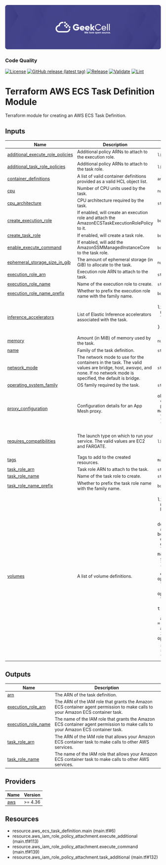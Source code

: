 <!-- BEGIN_TF_DOCS -->
[![Geek Cell GmbH](https://raw.githubusercontent.com/geekcell/.github/main/geekcell-github-banner.png)](https://www.geekcell.io/)

### Code Quality
[![License](https://img.shields.io/github/license/geekcell/terraform-aws-ecs-task-definition)](https://github.com/geekcell/terraform-aws-ecs-task-definition/blob/master/LICENSE)
[![GitHub release (latest tag)](https://img.shields.io/github/v/release/geekcell/terraform-aws-ecs-task-definition?logo=github&sort=semver)](https://github.com/geekcell/terraform-aws-ecs-task-definition/releases)
[![Release](https://github.com/geekcell/terraform-aws-ecs-task-definition/actions/workflows/release.yaml/badge.svg)](https://github.com/geekcell/terraform-aws-ecs-task-definition/actions/workflows/release.yaml)
[![Validate](https://github.com/geekcell/terraform-aws-ecs-task-definition/actions/workflows/validate.yaml/badge.svg)](https://github.com/geekcell/terraform-aws-ecs-task-definition/actions/workflows/validate.yaml)
[![Lint](https://github.com/geekcell/terraform-aws-ecs-task-definition/actions/workflows/linter.yaml/badge.svg)](https://github.com/geekcell/terraform-aws-ecs-task-definition/actions/workflows/linter.yaml)

<!--
Comment in if Bridgecrew is configured

### Security
[![Infrastructure Tests](https://www.bridgecrew.cloud/badges/github/geekcell/terraform-aws-ecs-task-definition/general)](https://www.bridgecrew.cloud/link/badge?vcs=github&fullRepo=geekcell%2Fterraform-aws-ecs-task-definition&benchmark=INFRASTRUCTURE+SECURITY)

#### Cloud
[![Infrastructure Tests](https://www.bridgecrew.cloud/badges/github/geekcell/terraform-aws-ecs-task-definition/cis_aws)](https://www.bridgecrew.cloud/link/badge?vcs=github&fullRepo=geekcell%2Fterraform-aws-ecs-task-definition&benchmark=CIS+AWS+V1.2)
[![Infrastructure Tests](https://www.bridgecrew.cloud/badges/github/geekcell/terraform-aws-ecs-task-definition/cis_aws_13)](https://www.bridgecrew.cloud/link/badge?vcs=github&fullRepo=geekcell%2Fterraform-aws-ecs-task-definition&benchmark=CIS+AWS+V1.3)
[![Infrastructure Tests](https://www.bridgecrew.cloud/badges/github/geekcell/terraform-aws-ecs-task-definition/cis_azure)](https://www.bridgecrew.cloud/link/badge?vcs=github&fullRepo=geekcell%2Fterraform-aws-ecs-task-definition&benchmark=CIS+AZURE+V1.1)
[![Infrastructure Tests](https://www.bridgecrew.cloud/badges/github/geekcell/terraform-aws-ecs-task-definition/cis_azure_13)](https://www.bridgecrew.cloud/link/badge?vcs=github&fullRepo=geekcell%2Fterraform-aws-ecs-task-definition&benchmark=CIS+AZURE+V1.3)
[![Infrastructure Tests](https://www.bridgecrew.cloud/badges/github/geekcell/terraform-aws-ecs-task-definition/cis_gcp)](https://www.bridgecrew.cloud/link/badge?vcs=github&fullRepo=geekcell%2Fterraform-aws-ecs-task-definition&benchmark=CIS+GCP+V1.1)

##### Container
[![Infrastructure Tests](https://www.bridgecrew.cloud/badges/github/geekcell/terraform-aws-ecs-task-definition/cis_kubernetes_16)](https://www.bridgecrew.cloud/link/badge?vcs=github&fullRepo=geekcell%2Fterraform-aws-ecs-task-definition&benchmark=CIS+KUBERNETES+V1.6)
[![Infrastructure Tests](https://www.bridgecrew.cloud/badges/github/geekcell/terraform-aws-ecs-task-definition/cis_eks_11)](https://www.bridgecrew.cloud/link/badge?vcs=github&fullRepo=geekcell%2Fterraform-aws-ecs-task-definition&benchmark=CIS+EKS+V1.1)
[![Infrastructure Tests](https://www.bridgecrew.cloud/badges/github/geekcell/terraform-aws-ecs-task-definition/cis_gke_11)](https://www.bridgecrew.cloud/link/badge?vcs=github&fullRepo=geekcell%2Fterraform-aws-ecs-task-definition&benchmark=CIS+GKE+V1.1)
[![Infrastructure Tests](https://www.bridgecrew.cloud/badges/github/geekcell/terraform-aws-ecs-task-definition/cis_kubernetes)](https://www.bridgecrew.cloud/link/badge?vcs=github&fullRepo=geekcell%2Fterraform-aws-ecs-task-definition&benchmark=CIS+KUBERNETES+V1.5)

#### Data protection
[![Infrastructure Tests](https://www.bridgecrew.cloud/badges/github/geekcell/terraform-aws-ecs-task-definition/soc2)](https://www.bridgecrew.cloud/link/badge?vcs=github&fullRepo=geekcell%2Fterraform-aws-ecs-task-definition&benchmark=SOC2)
[![Infrastructure Tests](https://www.bridgecrew.cloud/badges/github/geekcell/terraform-aws-ecs-task-definition/pci)](https://www.bridgecrew.cloud/link/badge?vcs=github&fullRepo=geekcell%2Fterraform-aws-ecs-task-definition&benchmark=PCI-DSS+V3.2)
[![Infrastructure Tests](https://www.bridgecrew.cloud/badges/github/geekcell/terraform-aws-ecs-task-definition/pci_dss_v321)](https://www.bridgecrew.cloud/link/badge?vcs=github&fullRepo=geekcell%2Fterraform-aws-ecs-task-definition&benchmark=PCI-DSS+V3.2.1)
[![Infrastructure Tests](https://www.bridgecrew.cloud/badges/github/geekcell/terraform-aws-ecs-task-definition/iso)](https://www.bridgecrew.cloud/link/badge?vcs=github&fullRepo=geekcell%2Fterraform-aws-ecs-task-definition&benchmark=ISO27001)
[![Infrastructure Tests](https://www.bridgecrew.cloud/badges/github/geekcell/terraform-aws-ecs-task-definition/nist)](https://www.bridgecrew.cloud/link/badge?vcs=github&fullRepo=geekcell%2Fterraform-aws-ecs-task-definition&benchmark=NIST-800-53)
[![Infrastructure Tests](https://www.bridgecrew.cloud/badges/github/geekcell/terraform-aws-ecs-task-definition/hipaa)](https://www.bridgecrew.cloud/link/badge?vcs=github&fullRepo=geekcell%2Fterraform-aws-ecs-task-definition&benchmark=HIPAA)
[![Infrastructure Tests](https://www.bridgecrew.cloud/badges/github/geekcell/terraform-aws-ecs-task-definition/fedramp_moderate)](https://www.bridgecrew.cloud/link/badge?vcs=github&fullRepo=geekcell%2Fterraform-aws-ecs-task-definition&benchmark=FEDRAMP+%28MODERATE%29)

-->

# Terraform AWS ECS Task Definition Module

Terraform module for creating an AWS ECS Task Definition.

## Inputs

| Name | Description | Type | Default | Required |
|------|-------------|------|---------|:--------:|
| <a name="input_additional_execute_role_policies"></a> [additional\_execute\_role\_policies](#input\_additional\_execute\_role\_policies) | Additional policy ARNs to attach to the execution role. | `list(string)` | `[]` | no |
| <a name="input_additional_task_role_policies"></a> [additional\_task\_role\_policies](#input\_additional\_task\_role\_policies) | Additional policy ARNs to attach to the task role. | `list(string)` | `[]` | no |
| <a name="input_container_definitions"></a> [container\_definitions](#input\_container\_definitions) | A list of valid container definitions provided as a valid HCL object list. | `any` | n/a | yes |
| <a name="input_cpu"></a> [cpu](#input\_cpu) | Number of CPU units used by the task. | `number` | `1024` | no |
| <a name="input_cpu_architecture"></a> [cpu\_architecture](#input\_cpu\_architecture) | CPU architecture required by the task. | `string` | `"X86_64"` | no |
| <a name="input_create_execution_role"></a> [create\_execution\_role](#input\_create\_execution\_role) | If enabled, will create an execution role and attach the AmazonECSTaskExecutionRolePolicy to it. | `bool` | `true` | no |
| <a name="input_create_task_role"></a> [create\_task\_role](#input\_create\_task\_role) | If enabled, will create a task role. | `bool` | `true` | no |
| <a name="input_enable_execute_command"></a> [enable\_execute\_command](#input\_enable\_execute\_command) | If enabled, will add the AmazonSSMManagedInstanceCore to the task role. | `bool` | `true` | no |
| <a name="input_ephemeral_storage_size_in_gib"></a> [ephemeral\_storage\_size\_in\_gib](#input\_ephemeral\_storage\_size\_in\_gib) | The amount of ephemeral storage (in GiB) to allocate to the task. | `number` | `20` | no |
| <a name="input_execution_role_arn"></a> [execution\_role\_arn](#input\_execution\_role\_arn) | Execution role ARN to attach to the task. | `string` | `null` | no |
| <a name="input_execution_role_name"></a> [execution\_role\_name](#input\_execution\_role\_name) | Name of the execution role to create. | `string` | `null` | no |
| <a name="input_execution_role_name_prefix"></a> [execution\_role\_name\_prefix](#input\_execution\_role\_name\_prefix) | Whether to prefix the execution role name with the family name. | `bool` | `false` | no |
| <a name="input_inference_accelerators"></a> [inference\_accelerators](#input\_inference\_accelerators) | List of Elastic Inference accelerators associated with the task. | <pre>list(object({<br>    name = string<br>    type = string<br>  }))</pre> | `[]` | no |
| <a name="input_memory"></a> [memory](#input\_memory) | Amount (in MiB) of memory used by the task. | `number` | `2048` | no |
| <a name="input_name"></a> [name](#input\_name) | Family of the task definition. | `string` | n/a | yes |
| <a name="input_network_mode"></a> [network\_mode](#input\_network\_mode) | The network mode to use for the containers in the task. The valid values are bridge, host, awsvpc, and none. If no network mode is specified, the default is bridge. | `string` | `"awsvpc"` | no |
| <a name="input_operating_system_family"></a> [operating\_system\_family](#input\_operating\_system\_family) | OS family required by the task. | `string` | `"LINUX"` | no |
| <a name="input_proxy_configuration"></a> [proxy\_configuration](#input\_proxy\_configuration) | Configuration details for an App Mesh proxy. | <pre>object({<br>    container_name = string<br>    properties     = map(any)<br>    type           = optional(string, "APPMESH")<br>  })</pre> | `null` | no |
| <a name="input_requires_compatibilities"></a> [requires\_compatibilities](#input\_requires\_compatibilities) | The launch type on which to run your service. The valid values are EC2 and FARGATE. | `list(string)` | <pre>[<br>  "FARGATE"<br>]</pre> | no |
| <a name="input_tags"></a> [tags](#input\_tags) | Tags to add to the created resources. | `map(any)` | `{}` | no |
| <a name="input_task_role_arn"></a> [task\_role\_arn](#input\_task\_role\_arn) | Task role ARN to attach to the task. | `string` | `null` | no |
| <a name="input_task_role_name"></a> [task\_role\_name](#input\_task\_role\_name) | Name of the task role to create. | `string` | `null` | no |
| <a name="input_task_role_name_prefix"></a> [task\_role\_name\_prefix](#input\_task\_role\_name\_prefix) | Whether to prefix the task role name with the family name. | `bool` | `false` | no |
| <a name="input_volumes"></a> [volumes](#input\_volumes) | A list of volume definitions. | <pre>list(object({<br>    name      = string<br>    host_path = string<br><br>    docker_volume_configuration = optional(object({<br>      autoprovision = bool<br>      driver        = string<br>      driver_opts   = map(any)<br>      labels        = map(any)<br>      scope         = string<br>    }))<br><br>    efs_volume_configuration = optional(object({<br>      file_system_id          = string<br>      root_directory          = optional(string)<br>      transit_encryption      = optional(string)<br>      transit_encryption_port = optional(number)<br><br>      authorization_config = optional(object({<br>        access_point_id = string<br>        iam             = optional(string)<br>      }))<br>    }))<br>  }))</pre> | `[]` | no |

## Outputs

| Name | Description |
|------|-------------|
| <a name="output_arn"></a> [arn](#output\_arn) | The ARN of the task definition. |
| <a name="output_execution_role_arn"></a> [execution\_role\_arn](#output\_execution\_role\_arn) | The ARN of the IAM role that grants the Amazon ECS container agent permission to make calls to your Amazon ECS container task. |
| <a name="output_execution_role_name"></a> [execution\_role\_name](#output\_execution\_role\_name) | The name of the IAM role that grants the Amazon ECS container agent permission to make calls to your Amazon ECS container task. |
| <a name="output_task_role_arn"></a> [task\_role\_arn](#output\_task\_role\_arn) | The ARN of the IAM role that allows your Amazon ECS container task to make calls to other AWS services. |
| <a name="output_task_role_name"></a> [task\_role\_name](#output\_task\_role\_name) | The name of the IAM role that allows your Amazon ECS container task to make calls to other AWS services. |

## Providers

| Name | Version |
|------|---------|
| <a name="provider_aws"></a> [aws](#provider\_aws) | >= 4.36 |

## Resources

- resource.aws_ecs_task_definition.main (main.tf#6)
- resource.aws_iam_role_policy_attachment.execute_additional (main.tf#113)
- resource.aws_iam_role_policy_attachment.execute_command (main.tf#139)
- resource.aws_iam_role_policy_attachment.task_additional (main.tf#132)
<!-- END_TF_DOCS -->
